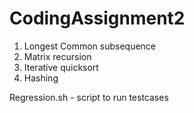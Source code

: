 # CodingAssignment2

1. Longest Common subsequence
2. Matrix recursion
3. Iterative quicksort
4. Hashing

Regression.sh - script to run testcases
